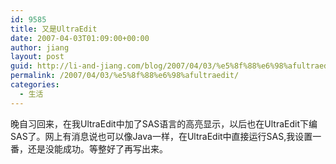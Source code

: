 ```yaml
---
id: 9585
title: 又是UltraEdit
date: 2007-04-03T01:09:00+00:00
author: jiang
layout: post
guid: http://li-and-jiang.com/blog/2007/04/03/%e5%8f%88%e6%98%afultraedit/
permalink: /2007/04/03/%e5%8f%88%e6%98%afultraedit/
categories:
  - 生活
---
```

晚自习回来，在我UltraEdit中加了SAS语言的高亮显示，以后也在UltraEdit下编SAS了。网上有消息说也可以像Java一样，在UltraEdit中直接运行SAS,我设置一番，还是没能成功。等整好了再写出来。